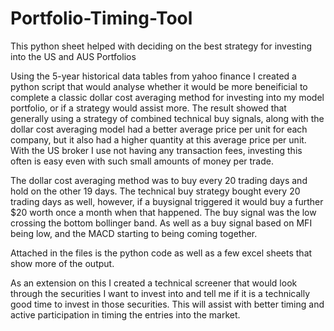 # Portfolio-Timing-Tool
This python sheet helped with deciding on the best strategy for investing into the US and AUS Portfolios

Using the 5-year historical data tables from yahoo finance I created a python script that would analyse whether it would be more beneificial to complete a classic dollar
cost averaging method for investing into my model portfolio, or if a strategy would assist more. The result showed that generally using a strategy of combined technical 
buy signals, along with the dollar cost averaging model had a better average price per unit for each company, but it also had a higher quantity at this average price per unit.
With the US broker I use not having any transaction fees, investing this often is easy even with such small amounts of money per trade.

The dollar cost averaging method was to buy every 20 trading days and hold on the other 19 days. The technical buy strategy bought every 20 trading days as well, however, 
if a buysignal triggered it would buy a further $20 worth once a month when that happened. The buy signal was the low crossing the bottom bollinger band. As well as
a buy signal based on MFI being low, and the MACD starting to being coming together.

Attached in the files is the python code as well as a few excel sheets that show more of the output.

As an extension on this I created a technical screener that would look through the securities I want to invest into and tell me if it is a technically good time to invest 
in those securities. This will assist with better timing and active participation in timing the entries into the market.
